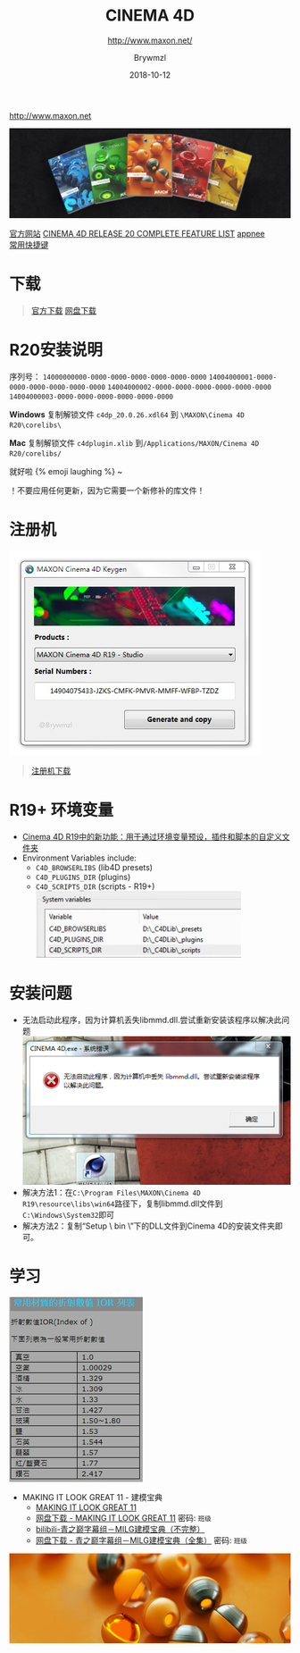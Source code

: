 ﻿---
layout: post
title:      CINEMA 4D
subtitle:   http://www.maxon.net/
date:       2018-10-12
author:     Brywmzl
header-img: img/C4D/csm_R19-Packs-To-The-Right_long_09a07ff184.jpg
catalog: true
tags: [CINEMA 4D]
categories: [三维建模]
---
http://www.maxon.net

<!--more-->

![](/img/C4D/csm_Packs-Middle-Longer_1b00e822bf.jpg)

[官方网站](http://www.maxon.net/)
[CINEMA 4D RELEASE 20 COMPLETE FEATURE LIST](https://www.maxon.net/en/products/new-in-release-20/r20-complete-feature-list//)
[appnee](https://appnee.com/tag/cinema-4d/)  
[常用快捷键](http://c4d.cn/3d-12145-1-1.html)  

# 下载
> [官方下载](https://www.maxon.net/en/support/downloads/)
> [网盘下载](https://pan.baidu.com/s/1skEWB4D)

# R20安装说明

序列号：
`14000000000-0000-0000-0000-0000-0000-0000`
`14004000001-0000-0000-0000-0000-0000-0000`
`14004000002-0000-0000-0000-0000-0000-0000`
`14004000003-0000-0000-0000-0000-0000-0000`

**Windows**
复制解锁文件 `c4dp_20.0.26.xdl64` 到 `\MAXON\Cinema 4D R20\corelibs\`

**Mac**
复制解锁文件 `c4dplugin.xlib` 到`/Applications/MAXON/Cinema 4D R20/corelibs/`

就好啦 {% emoji laughing %} ~

！不要应用任何更新，因为它需要一个新修补的库文件！

# 注册机
![](/img/C4D/Keygen.jpg)
> [注册机下载](http://pan.ccav1.me/lanzou.php?type=down&url=https://www.lanzous.com/i1sus8f)  

# R19+ 环境变量
* [Cinema 4D R19中的新功能：用于通过环境变量预设，插件和脚本的自定义文件夹](https://www.youtube.com/watch?v=pyrEevPPtRM)
* Environment Variables include:
	* `C4D_BROWSERLIBS` (lib4D presets)
	* `C4D_PLUGINS_DIR` (plugins)
	* `C4D_SCRIPTS_DIR` (scripts - R19+)  
![](https://github.com/Brywmzl/Brywmzl.github.io/raw/master/img/C4D/1.jpg) 

# 安装问题
* 无法启动此程序，因为计算机丢失libmmd.dll.尝试重新安装该程序以解决此问题
![](/img/C4D/8c.png)  
* 解决方法1：在`C:\Program Files\MAXON\Cinema 4D R19\resource\libs\win64`路径下，复制libmmd.dll文件到`C:\Windows\System32`即可
* 解决方法2：复制“Setup \ bin \”下的DLL文件到Cinema 4D的安装文件夹即可。

# 学习

![](https://github.com/Brywmzl/Brywmzl.github.io/raw/master/img/C4D/0.jpg) 

* MAKING IT LOOK GREAT 11 - 建模宝典
	* [MAKING IT LOOK GREAT 11](http://motionworks.net/shop/making-it-look-great-11)  
	* [网盘下载 - MAKING IT LOOK GREAT 11](https://pan.baidu.com/s/13pZVajGkoVvwuqkytwa5bA) 密码: `班级`
	* [bilibili-青之巅字幕组－MILG建模宝典（不完整）](https://www.bilibili.com/video/av20349564)  
	* [网盘下载 - 青之巅字幕组－MILG建模宝典（全集）](https://pan.baidu.com/s/1IS4BLKaJc7juOnD6q2FGTA) 密码: `班级`

![](/img/C4D/csm_R20_Banner_64768d51f4.jpg)